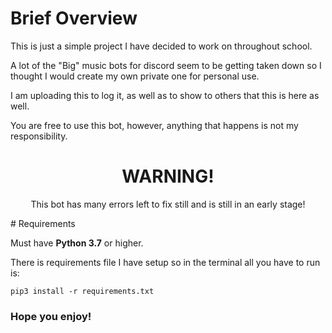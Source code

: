 # Brief Overview

This is just a simple project I have decided to work on throughout school.

A lot of the "Big" music bots for discord seem to be getting taken down so I thought I would create my own private one for personal use. 

I am uploading this to log it, as well as to show to others that this is here as well. 

You are free to use this bot, however, anything that happens is not my responsibility. 

<div align="center"> <h1> WARNING!</h1> 

<p> This bot has many errors left to fix still and is still in an early stage! </p>
</div>
# Requirements 

Must have **Python 3.7** or higher.

There is requirements file I have setup so in the terminal all you have to run is:

```
pip3 install -r requirements.txt
```
 
 ### Hope you enjoy!